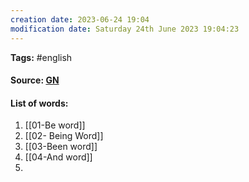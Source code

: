 ```yaml
---
creation date: 2023-06-24 19:04
modification date: Saturday 24th June 2023 19:04:23
---
```


**Tags:** #english 

#### Source: [GN](https://gonaturalenglish.com/1000-most-common-words-in-the-english-language/)

#### List of words:

1. [[01-Be word]]
2. [[02- Being Word]]
3. [[03-Been word]]
4. [[04-And word]]
5. 